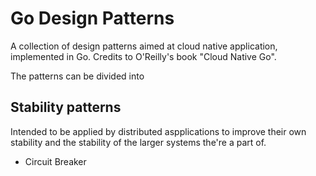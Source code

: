 # Go Design Patterns

A collection of design patterns aimed at cloud native application, implemented in Go.
Credits to O'Reilly's book "Cloud Native Go".

The patterns can be divided into

## Stability patterns

Intended to be applied by distributed aspplications to improve their own stability and the stability of the larger systems the're a part of.

- Circuit Breaker


